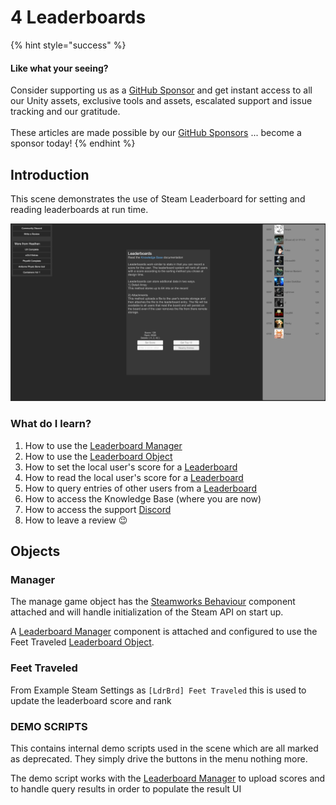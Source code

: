 # 4 Leaderboards

{% hint style="success" %}
#### Like what your seeing?

Consider supporting us as a [GitHub Sponsor](../../../company/become-a-sponsor.md) and get instant access to all our Unity assets, exclusive tools and assets, escalated support and issue tracking and our gratitude.\
\
These articles are made possible by our [GitHub Sponsors](https://github.com/sponsors/heathen-engineering) ... become a sponsor today!
{% endhint %}

## Introduction&#x20;

This scene demonstrates the use of Steam Leaderboard for setting and reading leaderboards at run time.

![](<../../../.gitbook/assets/image (159) (1).png>)

### What do I learn?

1. How to use the [Leaderboard Manager](../components/leaderboard-manager.md)
2. How to use the [Leaderboard Object](../objects/leaderboard.md)
3. How to set the local user's score for a [Leaderboard](../objects/leaderboard.md)
4. How to read the local user's score for a [Leaderboard](../objects/leaderboard.md)
5. How to query entries of other users from a [Leaderboard](../objects/leaderboard.md)
6. How to access the Knowledge Base (where you are now)
7. How to access the support [Discord ](https://discord.gg/6X3xrRc)
8. How to leave a review 😉

## Objects

### Manager

The manage game object has the [Steamworks Behaviour](../components/steamworks-behaviour.md) component attached and will handle initialization of the Steam API on start up.

A [Leaderboard Manager](../components/leaderboard-manager.md) component is attached and configured to use the Feet Traveled [Leaderboard Object](../objects/leaderboard.md).

### Feet Traveled

From Example Steam Settings as `[LdrBrd] Feet Traveled` this is used to update the leaderboard score and rank

### DEMO SCRIPTS

This contains internal demo scripts used in the scene which are all marked as deprecated. They simply drive the buttons in the menu nothing more.

The demo script works with the [Leaderboard Manager](../components/leaderboard-manager.md) to upload scores and to handle query results in order to populate the result UI

